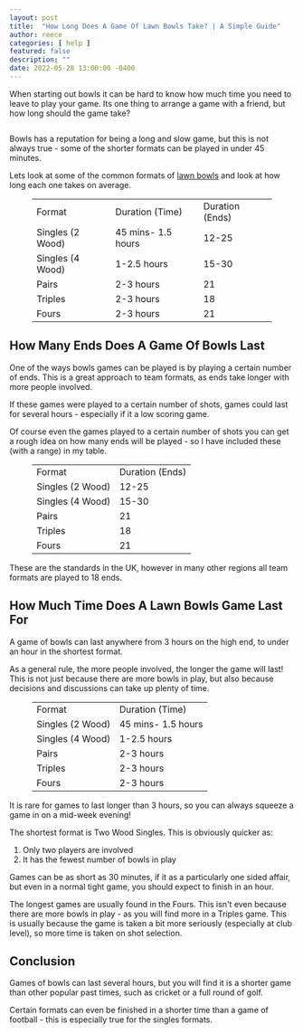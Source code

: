 ```yaml
---
layout: post
title:  "How Long Does A Game Of Lawn Bowls Take? | A Simple Guide"
author: reece
categories: [ help ]
featured: false
description: ""
date: 2022-05-28 13:00:00 -0400
---
```

    

<!-- wp:paragraph -->
<p xmlns="http://www.w3.org/1999/xhtml">When starting out bowls it can be hard to know how much time you need to leave to play your game. Its one thing to arrange a game with a friend, but how long should the game take?</p>
<!-- /wp:paragraph -->

<!-- wp:image {"id":1109,"sizeSlug":"full","linkDestination":"none"} -->
<figure class="wp-block-image size-full"><img src="/img/posts/How-Long-Does-A-Game-Of-Lawn-Bowls-Take.jpg" alt="" class="wp-image-1109"/></figure>
<!-- /wp:image -->

<!-- wp:paragraph -->
<p>Bowls has a reputation for being a long and slow game, but this is not always true - some of the shorter formats can be played in under 45 minutes.</p>
<!-- /wp:paragraph -->

<!-- wp:paragraph -->
<p>Lets look at some of the common formats of <a href="https://www.jackhighbowls.com/help/lawn-bowls-rules/" data-type="post" data-id="304">lawn bowls</a> and look at how long each one takes on average.</p>
<!-- /wp:paragraph -->

<!-- wp:table {"className":"is-style-regular"} -->
<figure class="wp-block-table is-style-regular"><table><tbody><tr><td>Format</td><td>Duration (Time)</td><td>Duration (Ends)</td></tr><tr><td>Singles (2 Wood)</td><td>45 mins- 1.5 hours</td><td>12-25</td></tr><tr><td>Singles (4 Wood)</td><td>1-2.5 hours</td><td>15-30</td></tr><tr><td>Pairs</td><td>2-3 hours</td><td>21</td></tr><tr><td>Triples</td><td>2-3 hours</td><td>18</td></tr><tr><td>Fours</td><td>2-3 hours</td><td>21</td></tr></tbody></table></figure>
<!-- /wp:table -->

<!-- wp:heading -->
<h2>How Many Ends Does A Game Of Bowls Last</h2>
<!-- /wp:heading -->

<!-- wp:paragraph -->
<p>One of the ways bowls games can be played is by playing a certain number of ends. This is a great approach to team formats, as ends take longer with more people involved. </p>
<!-- /wp:paragraph -->

<!-- wp:paragraph -->
<p>If these games were played to a certain number of shots, games could last for several hours - especially if it a low scoring game.</p>
<!-- /wp:paragraph -->

<!-- wp:paragraph -->
<p>Of course even the games played to a certain number of shots you can get a rough idea on how many ends will be played - so I have included these (with a range) in my table.</p>
<!-- /wp:paragraph -->

<!-- wp:table {"className":"is-style-regular"} -->
<figure class="wp-block-table is-style-regular"><table><tbody><tr><td>Format</td><td>Duration (Ends)</td></tr><tr><td>Singles (2 Wood)</td><td>12-25</td></tr><tr><td>Singles (4 Wood)</td><td>15-30</td></tr><tr><td>Pairs</td><td>21</td></tr><tr><td>Triples</td><td>18</td></tr><tr><td>Fours</td><td>21</td></tr></tbody></table></figure>
<!-- /wp:table -->

<!-- wp:paragraph -->
<p>These are the standards in the UK, however in many other regions all team formats are played to 18 ends.</p>
<!-- /wp:paragraph -->

<!-- wp:heading -->
<h2>How Much Time Does A Lawn Bowls Game Last For</h2>
<!-- /wp:heading -->

<!-- wp:paragraph -->
<p>A game of bowls can last anywhere from 3 hours on the high end, to under an hour in the shortest format.</p>
<!-- /wp:paragraph -->

<!-- wp:paragraph -->
<p>As a general rule, the more people involved, the longer the game will last! This is not just because there are more bowls in play, but also because decisions and discussions can take up plenty of time.</p>
<!-- /wp:paragraph -->

<!-- wp:table {"className":"is-style-regular"} -->
<figure class="wp-block-table is-style-regular"><table><tbody><tr><td>Format</td><td>Duration (Time)</td></tr><tr><td>Singles (2 Wood)</td><td>45 mins- 1.5 hours</td></tr><tr><td>Singles (4 Wood)</td><td>1-2.5 hours</td></tr><tr><td>Pairs</td><td>2-3 hours</td></tr><tr><td>Triples</td><td>2-3 hours</td></tr><tr><td>Fours</td><td>2-3 hours</td></tr></tbody></table></figure>
<!-- /wp:table -->

<!-- wp:paragraph -->
<p>It is rare for games to last longer than 3 hours, so you can always squeeze a game in on a mid-week evening!</p>
<!-- /wp:paragraph -->

<!-- wp:paragraph -->
<p>The shortest format is Two Wood Singles. This is obviously quicker as:</p>
<!-- /wp:paragraph -->

<!-- wp:list {"ordered":true} -->
<ol><!-- wp:list-item -->
<li>Only two players are involved</li>
<!-- /wp:list-item -->

<!-- wp:list-item -->
<li>It has the fewest number of bowls in play</li>
<!-- /wp:list-item --></ol>
<!-- /wp:list -->

<!-- wp:paragraph -->
<p>Games can be as short as 30 minutes, if it as a particularly one sided affair, but even in a normal tight game, you should expect to finish in an hour.</p>
<!-- /wp:paragraph -->

<!-- wp:paragraph -->
<p>The longest games are usually found in the Fours. This isn't even because there are more bowls in play - as you will find more in a Triples game. This is usually because the game is taken a bit more seriously (especially at club level), so more time is taken on shot selection.</p>
<!-- /wp:paragraph -->

<!-- wp:heading -->
<h2>Conclusion</h2>
<!-- /wp:heading -->

<!-- wp:paragraph -->
<p>Games of bowls can last several hours, but you will find it is a shorter game than other popular past times, such as cricket or a full round of golf.</p>
<!-- /wp:paragraph -->

<!-- wp:paragraph -->
<p>Certain formats can even be finished in a shorter time than a game of football - this is especially true for the singles formats.</p>
<!-- /wp:paragraph -->
    
